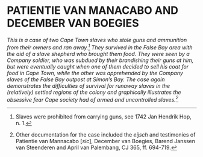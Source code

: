 # PATIENTIE VAN MANACABO AND DECEMBER VAN BOEGIES

*This is a case of two Cape Town slaves who stole guns and ammunition from their owners and ran away.[^1] They survived in the False Bay area with the aid of a slave shepherd who brought them food. They were seen by a Company soldier, who was subdued by their brandishing their guns at him, but were eventually caught when one of them decided to sell his coat for food in Cape Town, while the other was apprehended by the Company slaves of the False Bay outpost at Simon’s Bay. The case again demonstrates the difficulties of survival for runaway slaves in the (relatively) settled regions of the colony and graphically illustrates the obsessive fear Cape society had of armed and uncontrolled slaves.[^2]*

[^1]: Slaves were prohibited from carrying guns, see 1742 Jan Hendrik Hop, n. 1.

[^2]: Other documentation for the case included the *eijsch* and testimonies of Patientie van Mannacabo \[*sic*\], December van Boegies, Barend Janssen van Steenderen and April van Palembang, CJ 365, ff. 694-719.